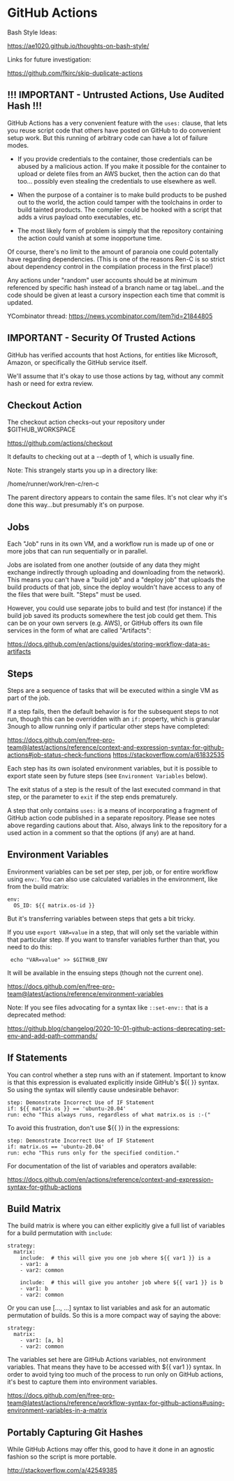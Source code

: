 # GitHub Actions

Bash Style Ideas:

https://ae1020.github.io/thoughts-on-bash-style/

Links for future investigation:

https://github.com/fkirc/skip-duplicate-actions

## !!! IMPORTANT - Untrusted Actions, Use Audited Hash !!!

GitHub Actions has a very convenient feature with the `uses:` clause, that lets
you reuse script code that others have posted on GitHub to do convenient setup
work.  But this running of arbitrary code can have a lot of failure modes.

* If you provide credentials to the container, those credentials can be abused
  by a malicious action.  If you make it possible for the container to upload
  or delete files from an AWS bucket, then the action can do that too...
  possibly even stealing the credentials to use elsewhere as well.

* When the purpose of a container is to make build products to be pushed out
  to the world, the action could tamper with the toolchains in order to build
  tainted products.  The compiler could be hooked with a script that adds a
  virus payload onto executables, etc.

* The most likely form of problem is simply that the repository containing the
  action could vanish at some inopportune time.

Of course, there's no limit to the amount of paranoia one could potentally
have regarding dependencies.  (This is one of the reasons Ren-C is so strict
about dependency control in the compilation process in the first place!)

Any actions under "random" user accounts should be at minimum referenced by
specific hash instead of a branch name or tag label...and the code should be
given at least a cursory inspection each time that commit is updated.

YCombinator thread: https://news.ycombinator.com/item?id=21844805

## IMPORTANT - Security Of Trusted Actions

GitHub has verified accounts that host Actions, for entities like Microsoft,
Amazon, or specifically the GitHub service itself.

We'll assume that it's okay to use those actions by tag, without any commit
hash or need for extra review.

## Checkout Action

The checkout action checks-out your repository under $GITHUB_WORKSPACE

https://github.com/actions/checkout

It defaults to checking out at a --depth of 1, which is usually fine.

Note: This strangely starts you up in a directory like:

   /home/runner/work/ren-c/ren-c

The parent directory appears to contain the same files.  It's not clear
why it's done this way...but presumably it's on purpose.

## Jobs

Each "Job" runs in its own VM, and a workflow run is made up of one or more
jobs that can run sequentially or in parallel.

Jobs are isolated from one another (outside of any data they might exchange
indirectly through uploading and downloading from the network).  This means
you can't have a "build job" and a "deploy job" that uploads the build
products of that job, since the deploy wouldn't have access to any of the
files that were built.  "Steps" must be used.

However, you could use separate jobs to build and test (for instance) if the
build job saved its products somewhere the test job could get them.  This can
be on your own servers (e.g. AWS), or GitHub offers its own file services
in the form of what are called "Artifacts":

https://docs.github.com/en/actions/guides/storing-workflow-data-as-artifacts

## Steps

Steps are a sequence of tasks that will be executed within a single VM as part
of the job.

If a step fails, then the default behavior is for the subsequent steps to not
run, though this can be overridden with an `if:` property, which is granular
3nough to allow running only if particular other steps have completed:

https://docs.github.com/en/free-pro-team@latest/actions/reference/context-and-expression-syntax-for-github-actions#job-status-check-functions
https://stackoverflow.com/a/61832535

Each step has its own isolated environment variables, but it is possible to
export state seen by future steps (see `Environment Variables` below).

The exit status of a step is the result of the last executed command in
that step, or the parameter to `exit` if the step ends prematurely.

A step that only contains `uses:` is a means of incorporating a fragment
of GitHub action code published in a separate repository.  Please see notes
above regarding cautions about that.  Also, always link to the repository for
a used action in a comment so that the options (if any) are at hand.

## Environment Variables

Environment variables can be set per step, per job, or for entire workflow
using `env:`.  You can also use calculated variables in the environment, like
from the build matrix:

    env:
      OS_ID: ${{ matrix.os-id }}

But it's transferring variables between steps that gets a
bit tricky.

If you use `export VAR=value` in a step, that will only set the variable within
that particular step.  If you want to transfer variables further than that,
you need to do this:

     echo "VAR=value" >> $GITHUB_ENV

It will be available in the ensuing steps (though not the current one).

https://docs.github.com/en/free-pro-team@latest/actions/reference/environment-variables

Note: If you see files advocating for a syntax like `::set-env::` that is
a deprecated method:

https://github.blog/changelog/2020-10-01-github-actions-deprecating-set-env-and-add-path-commands/

## If Statements

You can control whether a step runs with an if statement.  Important to know
is that this expression is evaluated explicitly inside GitHub's ${{ }}
syntax.  So using the syntax will silently cause undesirable behavor:

    step: Demonstrate Incorrect Use of IF Statement
    if: ${{ matrix.os }} == 'ubuntu-20.04'
    run: echo "This always runs, regardless of what matrix.os is :-("

To avoid this frustration, don't use ${{ }} in the expressions:

    step: Demonstrate Incorrect Use of IF Statement
    if: matrix.os == 'ubuntu-20.04'
    run: echo "This runs only for the specified condition."

For documentation of the list of variables and operators available:

https://docs.github.com/en/actions/reference/context-and-expression-syntax-for-github-actions

## Build Matrix

The build matrix is where you can either explicitly give a full list of
variables for a build permutation with `include`:

    strategy:
      matrix:
        include:  # this will give you one job where ${{ var1 }} is a
        - var1: a
        - var2: common

        include:  # this will give you antoher job where ${{ var1 }} is b
        - var1: b
        - var2: common

Or you can use [..., ...] syntax to list variables and ask for an automatic
permutation of builds.  So this is a more compact way of saying the above:

    strategy:
      matrix:
        - var1: [a, b]
        - var2: common

The variables set here are GitHub Actions variables, not environment variables.
That means they have to be accessed with ${{ var1 }} syntax.  In order to avoid
tying too much of the process to run only on GitHub actions, it's best to
capture them into environment variables.

https://docs.github.com/en/free-pro-team@latest/actions/reference/workflow-syntax-for-github-actions#using-environment-variables-in-a-matrix

## Portably Capturing Git Hashes

While GitHub Actions may offer this, good to have it done in an agnostic
fashion so the script is more portable.

http://stackoverflow.com/a/42549385
